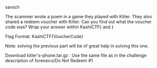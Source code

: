 savsch

The scammer wrote a poem in a game they played with Kitler. They also shared a redeem voucher with Kitler. Can you find out what the voucher code was? Wrap your answer within KashiCTF{ and }

Flag Format: KashiCTF{VoucherCode}

Note: solving the previous part will be of great help in solving this one.

Download kitler's-phone.tar.gz : Use the same file as in the challenge description of forensics/Do Not Redeem #1
